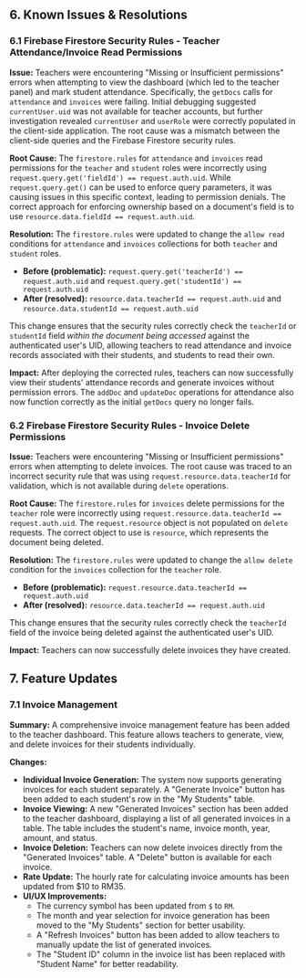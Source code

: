## 6. Known Issues & Resolutions

### 6.1 Firebase Firestore Security Rules - Teacher Attendance/Invoice Read Permissions

**Issue:**
Teachers were encountering "Missing or Insufficient permissions" errors when attempting to view the dashboard (which led to the teacher panel) and mark student attendance. Specifically, the `getDocs` calls for `attendance` and `invoices` were failing. Initial debugging suggested `currentUser.uid` was not available for teacher accounts, but further investigation revealed `currentUser` and `userRole` were correctly populated in the client-side application. The root cause was a mismatch between the client-side queries and the Firebase Firestore security rules.

**Root Cause:**
The `firestore.rules` for `attendance` and `invoices` read permissions for the `teacher` and `student` roles were incorrectly using `request.query.get('fieldId') == request.auth.uid`. While `request.query.get()` can be used to enforce query parameters, it was causing issues in this specific context, leading to permission denials. The correct approach for enforcing ownership based on a document's field is to use `resource.data.fieldId == request.auth.uid`.

**Resolution:**
The `firestore.rules` were updated to change the `allow read` conditions for `attendance` and `invoices` collections for both `teacher` and `student` roles.
*   **Before (problematic):** `request.query.get('teacherId') == request.auth.uid` and `request.query.get('studentId') == request.auth.uid`
*   **After (resolved):** `resource.data.teacherId == request.auth.uid` and `resource.data.studentId == request.auth.uid`

This change ensures that the security rules correctly check the `teacherId` or `studentId` field *within the document being accessed* against the authenticated user's UID, allowing teachers to read attendance and invoice records associated with their students, and students to read their own.

**Impact:**
After deploying the corrected rules, teachers can now successfully view their students' attendance records and generate invoices without permission errors. The `addDoc` and `updateDoc` operations for attendance also now function correctly as the initial `getDocs` query no longer fails.

### 6.2 Firebase Firestore Security Rules - Invoice Delete Permissions

**Issue:**
Teachers were encountering "Missing or Insufficient permissions" errors when attempting to delete invoices. The root cause was traced to an incorrect security rule that was using `request.resource.data.teacherId` for validation, which is not available during `delete` operations.

**Root Cause:**
The `firestore.rules` for `invoices` delete permissions for the `teacher` role were incorrectly using `request.resource.data.teacherId == request.auth.uid`. The `request.resource` object is not populated on `delete` requests. The correct object to use is `resource`, which represents the document being deleted.

**Resolution:**
The `firestore.rules` were updated to change the `allow delete` condition for the `invoices` collection for the `teacher` role.
*   **Before (problematic):** `request.resource.data.teacherId == request.auth.uid`
*   **After (resolved):** `resource.data.teacherId == request.auth.uid`

This change ensures that the security rules correctly check the `teacherId` field of the invoice being deleted against the authenticated user's UID.

**Impact:**
Teachers can now successfully delete invoices they have created.

## 7. Feature Updates

### 7.1 Invoice Management

**Summary:**
A comprehensive invoice management feature has been added to the teacher dashboard. This feature allows teachers to generate, view, and delete invoices for their students individually.

**Changes:**
*   **Individual Invoice Generation:** The system now supports generating invoices for each student separately. A "Generate Invoice" button has been added to each student's row in the "My Students" table.
*   **Invoice Viewing:** A new "Generated Invoices" section has been added to the teacher dashboard, displaying a list of all generated invoices in a table. The table includes the student's name, invoice month, year, amount, and status.
*   **Invoice Deletion:** Teachers can now delete invoices directly from the "Generated Invoices" table. A "Delete" button is available for each invoice.
*   **Rate Update:** The hourly rate for calculating invoice amounts has been updated from $10 to RM35.
*   **UI/UX Improvements:**
    *   The currency symbol has been updated from `$` to `RM`.
    *   The month and year selection for invoice generation has been moved to the "My Students" section for better usability.
    *   A "Refresh Invoices" button has been added to allow teachers to manually update the list of generated invoices.
    *   The "Student ID" column in the invoice list has been replaced with "Student Name" for better readability.
